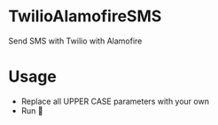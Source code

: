 # TwilioAlamofireSMS
Send SMS with Twilio with Alamofire

# Usage
  - Replace all UPPER CASE parameters with your own
  - Run 🚀
